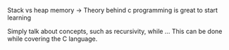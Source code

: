 Stack vs heap memory -> Theory behind c programming is great to start learning

Simply talk about concepts, such as recursivity, while ... This can be done while covering the C language.
